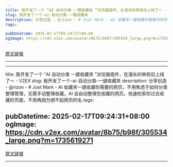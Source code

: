 ```yaml
---
title: 我开发了一个 “AI 自动分类 一键收藏夹 ”浏览器插件，在漫长的审核后上线了～ - V2EX
slug: 我开发了一个-ai-自动分类-一键收藏夹
description: 分享创造 - @rizon - # Just Mark - AI 收藏夹一键收藏你需要的网页，不用焦虑于如何分类整理管理，无需手动整理收藏，AI 会自动整理您收藏的网页。快速检索你过去收藏的页面，不用再因为想不起网页的名
tags: 

pubDatetime: 2025-02-17T09:24:57+08:00
ogImage: https://cdn.v2ex.com/avatar/8b75/b98f/305534_large.png?m=1735619271
---
```


[原文链接](https://www.v2ex.com/t/1013245)

---



---
title: 我开发了一个 “AI 自动分类 一键收藏夹 ”浏览器插件，在漫长的审核后上线了～ - V2EX
slug: 我开发了一个-ai-自动分类-一键收藏夹
description: 分享创造 - @rizon - # Just Mark - AI 收藏夹一键收藏你需要的网页，不用焦虑于如何分类整理管理，无需手动整理收藏，AI 会自动整理您收藏的网页。快速检索你过去收藏的页面，不用再因为想不起网页的名
tags: 

pubDatetime: 2025-02-17T09:24:31+08:00
ogImage: https://cdn.v2ex.com/avatar/8b75/b98f/305534_large.png?m=1735619271
---

[原文链接](https://www.v2ex.com/t/1013245)

---



